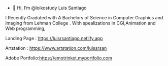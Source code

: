 - 👋 Hi, I’m @loikostudy Luis Santiago

 
I Recently Graduted with A Bachelors of Science in Computer Graphics and Imaging 
from Lehman College . With spealizations in CGI,Animation and Web programming,

Landing Page :
https://luisrsantiago.netlify.app

Artstation :
https://www.artstation.com/luissrsan

Adobe Portfolio:https://emotrinket.myportfolio.com
